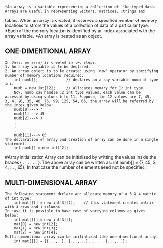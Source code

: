    *An array is a variable representing a collection of like-typed data. Arrays are useful in representing vectors, matrices, strings and
tables. When an array is created, it reserves a specified number of memory locations to strore the values of a collection of data of a particular type. 
    *Each of the memory location is identified by an index associated with the array variable.
    *An array is treated as an object.
    
## ONE-DIMENTIONAL ARRAY
    In Java, an array is created in two steps:
    1. An array variable is to be declared.
    2. An array object is to be created using 'new' operator by specifying number of memory locations required.
        int numb[];             // declares an array variable numb of type int.
        numb = new int[12];     // allocates memory for 12 int type.
        Now, numb can handle 12 int type values, each value can be accessed by using values 0 to 11. Suppose, the 12 values are 7, 45,          3, 4, 26, 35, 40, 75, 99, 125, 54, 65, the array will be referred by the index given below:
        numb[0]---> 7
        numb[1]---> 45
        numb[2]---> 3
        .           .
        .           .
        .           .
        numb[11]---> 65
    The declaration of array and creation of array can be done in a single statement.
        int numb[] = new int[12];
  #Array initialization
        Array can be initialized by writting the values inside the braces { . , . , ... }. The above array can be written as:
        int numb[] = {7, 45, 3, 4, ... , 65};
        In that case the number of elements need not be specified.
        
## MULTI-DIMENSIONAL ARRAY
    The following statement declare and allocate memory of a 3 X 4 matrix of int type:
        int mat[][] = new int[3][4];    // this statement creates matrix with 3 rows and 4 columns.
    In java it is possible to have rows of varrying columns as given below:
        int mat[][] = new int[3][];
        mat[0] = new int[2];
        mat[1] = new int[3];
        mat[2] = new int[4];
    Multi-dimentional array can be initialized like one-dimentional array.
        int mat[][] = {{.,.,..}, {.,.,...}, ... , {.,.,..}};
        
        
        
